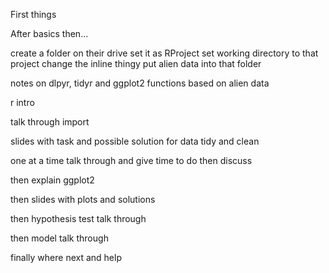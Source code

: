 First things

After basics then...

create a folder on their drive
set it as RProject
set working directory to that project
change the inline thingy
put alien data into that folder





notes on dlpyr, tidyr and ggplot2 functions
based on alien data

r intro

talk through import

slides with task and possible solution for data tidy and clean

one at a time talk through and give time to do then discuss

then explain ggplot2

then slides with plots and solutions

then hypothesis test talk through

then model talk through

finally where next and help
